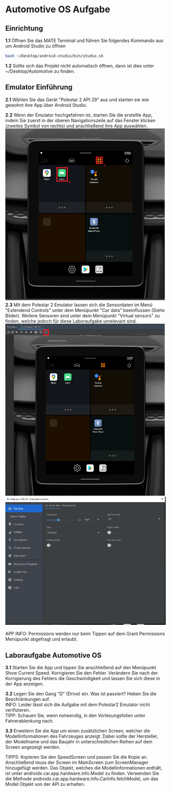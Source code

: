 # Automotive OS Aufgabe
## Einrichtung 
**1.1** Öffnen Sie das MATE Terminal und führen Sie folgendes Kommando aus um Android Studio zu öffnen
```bash
bash ~/Desktop/android-studio/bin/studio.sh
```
**1.2** Sollte sich das Projekt nicht automatisch öffnen, dann ist dies unter ~/Desktop/Automotive zu finden.

## Emulator Einführung

**2.1** Wählen Sie das Gerät "Polestar 2 API 29" aus und starten sie wie gewohnt ihre App über Android Studio.

**2.2** Wenn der Emulator hochgefahren ist, starten Sie die erstellte App, indem Sie zuerst in der oberen Navigationszeile
auf das Fenster klicken (zweites Symbol von rechts) und anschließend ihre App auswählen.
![Polestar](https://raw.githubusercontent.com/Leantar/Android-Derivates-Aufgaben/main/img/Polestar_Screen.png)
**2.3** Mit dem Polestar 2 Emulator lassen sich die Sensordaten im Menü "Extendend Controls" unter dem Menüpunkt
"Car data" beeinflussen (Siehe Bilder). Weitere Sensoren sind unter dem Menüpunkt "Virtual sensors" zu finden, welche jedoch für diese Laboraufgabe 
unrelevant sind.
![ExtendedControls](https://raw.githubusercontent.com/Leantar/Android-Derivates-Aufgaben/main/img/Extended_Controls.png)
![CarData](https://raw.githubusercontent.com/Leantar/Android-Derivates-Aufgaben/main/img/Car_Data.png)

APP INFO: Permissions werden nur beim Tippen auf dem Grant Permissions Menüpunkt abgefragt und erlaubt. 

## Laboraufgabe Automotive OS

**3.1** Starten Sie die App und tippen Sie anschließend auf den Menüpunkt Show Current Speed. Korrigieren Sie den Fehler. 
Verändern Sie nach der Korrigierung des Fehlers die Geschwindigkeit und lassen Sie sich diese in der App anzeigen.


**3.2** Legen Sie den Gang "D" (Drive) ein. Was ist passiert? 
Heben Sie die Beschränkungen auf. <br />
INFO: Leider lässt sich die Aufgabe mit dem Polestar2 Emulator nicht verifizieren. <br />
TIPP: Schauen Sie, wenn notwendig, in den Vorlesungsfolien unter Fahrerablenkung nach.

**3.3** Erweitern Sie die App um einen zusätzlichen Screen, welcher die Modellinformationen des Fahrzeuges anzeigt. 
Dabei sollte der Hersteller, der Modellname und das Baujahr in unterschiedlichen Reihen auf dem Screen angezeigt werden. 

TIPPS: Kopieren Sie den SpeedScreen und passen Sie die Kopie an. Anschließend muss der Screen im MainScreen zum ScreenManager hinzugefügt werden.
Das Objekt, welches die Modellinformationen enthält, ist unter androidx.car.app.hardware.info.Model zu finden.
Verwenden Sie die Methode androidx.car.app.hardware.info.CarInfo.fetchModel, um das Model Objekt von der API zu erhalten.
